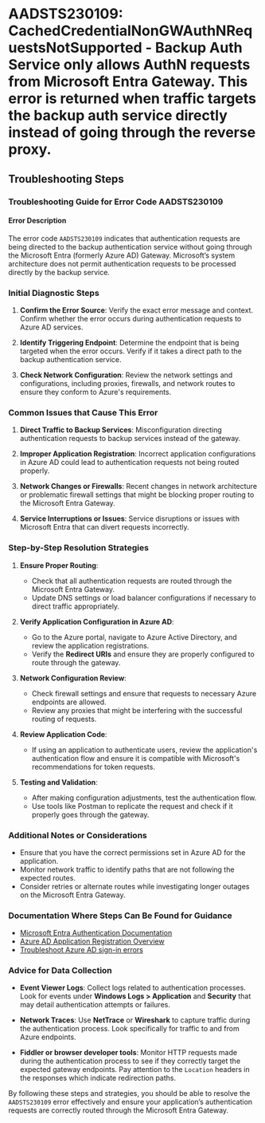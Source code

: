 # AADSTS230109: CachedCredentialNonGWAuthNRequestsNotSupported - Backup Auth Service only allows AuthN requests from Microsoft Entra Gateway. This error is returned when traffic targets the backup auth service directly instead of going through the reverse proxy.


## Troubleshooting Steps
### Troubleshooting Guide for Error Code AADSTS230109

#### Error Description
The error code `AADSTS230109` indicates that authentication requests are being directed to the backup authentication service without going through the Microsoft Entra (formerly Azure AD) Gateway. Microsoft’s system architecture does not permit authentication requests to be processed directly by the backup service.

### Initial Diagnostic Steps
1. **Confirm the Error Source**: Verify the exact error message and context. Confirm whether the error occurs during authentication requests to Azure AD services.
  
2. **Identify Triggering Endpoint**: Determine the endpoint that is being targeted when the error occurs. Verify if it takes a direct path to the backup authentication service.

3. **Check Network Configuration**: Review the network settings and configurations, including proxies, firewalls, and network routes to ensure they conform to Azure's requirements.

### Common Issues that Cause This Error
1. **Direct Traffic to Backup Services**: Misconfiguration directing authentication requests to backup services instead of the gateway.

2. **Improper Application Registration**: Incorrect application configurations in Azure AD could lead to authentication requests not being routed properly.

3. **Network Changes or Firewalls**: Recent changes in network architecture or problematic firewall settings that might be blocking proper routing to the Microsoft Entra Gateway.

4. **Service Interruptions or Issues**: Service disruptions or issues with Microsoft Entra that can divert requests incorrectly.

### Step-by-Step Resolution Strategies

1. **Ensure Proper Routing**:
   - Check that all authentication requests are routed through the Microsoft Entra Gateway.
   - Update DNS settings or load balancer configurations if necessary to direct traffic appropriately.
  
2. **Verify Application Configuration in Azure AD**:
   - Go to the Azure portal, navigate to Azure Active Directory, and review the application registrations.
   - Verify the **Redirect URIs** and ensure they are properly configured to route through the gateway.

3. **Network Configuration Review**:
   - Check firewall settings and ensure that requests to necessary Azure endpoints are allowed.
   - Review any proxies that might be interfering with the successful routing of requests.

4. **Review Application Code**:
   - If using an application to authenticate users, review the application's authentication flow and ensure it is compatible with Microsoft's recommendations for token requests.

5. **Testing and Validation**:
   - After making configuration adjustments, test the authentication flow.
   - Use tools like Postman to replicate the request and check if it properly goes through the gateway.

### Additional Notes or Considerations
- Ensure that you have the correct permissions set in Azure AD for the application.
- Monitor network traffic to identify paths that are not following the expected routes.
- Consider retries or alternate routes while investigating longer outages on the Microsoft Entra Gateway.

### Documentation Where Steps Can Be Found for Guidance
- [Microsoft Entra Authentication Documentation](https://learn.microsoft.com/en-us/azure/active-directory/develop/)
- [Azure AD Application Registration Overview](https://learn.microsoft.com/en-us/azure/active-directory/develop/quickstart-register-app)
- [Troubleshoot Azure AD sign-in errors](https://learn.microsoft.com/en-us/azure/active-directory/authentication/troubleshoot-authentication) 

### Advice for Data Collection
- **Event Viewer Logs**: Collect logs related to authentication processes. Look for events under **Windows Logs > Application** and **Security** that may detail authentication attempts or failures.
  
- **Network Traces**: Use **NetTrace** or **Wireshark** to capture traffic during the authentication process. Look specifically for traffic to and from Azure endpoints.

- **Fiddler or browser developer tools**: Monitor HTTP requests made during the authentication process to see if they correctly target the expected gateway endpoints. Pay attention to the `Location` headers in the responses which indicate redirection paths.

By following these steps and strategies, you should be able to resolve the `AADSTS230109` error effectively and ensure your application’s authentication requests are correctly routed through the Microsoft Entra Gateway.